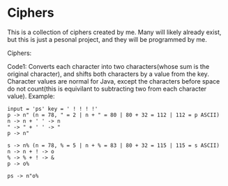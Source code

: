 # Ciphers

This is a collection of ciphers created by me. Many will likely already exist, but this is just a pesonal project, and they will be programmed by me.

Ciphers:

Code1:
Converts each character into two characters(whose sum is the original character), and shifts both characters by a value from the key. Character values are normal for Java, except the characters before space do not count(this is equivilant to subtracting two from each character value).
Example:

	input = 'ps' key = ' ! ! ! !'
	p -> n" (n = 78, " = 2 | n + " = 80 | 80 + 32 = 112 | 112 = p ASCII)
	n -> n + ' ' -> n
	" -> " + ' ' -> "
	p -> n"

	s -> n% (n = 78, % = 5 | n + % = 83 | 80 + 32 = 115 | 115 = s ASCII)
	n -> n + ! -> o
	% -> % + ! -> &
	p -> o%

	ps -> n"o%
	
